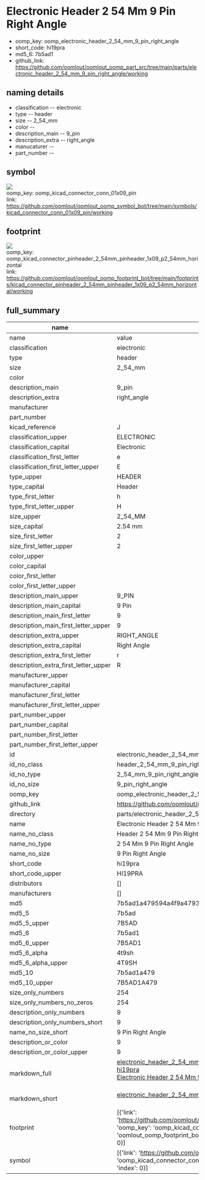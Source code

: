 # Electronic Header 2 54 Mm 9 Pin Right Angle

  
* oomp_key: oomp_electronic_header_2_54_mm_9_pin_right_angle 
* short_code: hi19pra
* md5_6: 7b5ad1  
* github_link: https://github.com/oomlout/oomlout_oomp_part_src/tree/main/parts/electronic_header_2_54_mm_9_pin_right_angle/working  
## naming details
* classification -- electronic
* type -- header
* size -- 2_54_mm
* color -- 
* description_main -- 9_pin
* description_extra -- right_angle
* manucaturer -- 
* part_number -- 



## symbol

![](symbol/{index}/working/working_600.png)  
oomp_key: oomp_kicad_connector_conn_01x09_pin  
link: https://github.com/oomlout/oomlout_oomp_symbol_bot/tree/main/symbols/kicad_connector_conn_01x09_pin/working  

## footprint

![](footprint/{index}/working/working_600.png)  
oomp_key: oomp_kicad_connector_pinheader_2_54mm_pinheader_1x09_p2_54mm_horizontal  
link: https://github.com/oomlout/oomlout_oomp_footprint_bot/tree/main/footprints/kicad_connector_pinheader_2_54mm_pinheader_1x09_p2_54mm_horizontal/working  

## full_summary
| name | value | 
| --- | --- | 
| name | value | 
| classification | electronic | 
| type | header | 
| size | 2_54_mm | 
| color |  | 
| description_main | 9_pin | 
| description_extra | right_angle | 
| manufacturer |  | 
| part_number |  | 
| kicad_reference | J | 
| classification_upper | ELECTRONIC | 
| classification_capital | Electronic | 
| classification_first_letter | e | 
| classification_first_letter_upper | E | 
| type_upper | HEADER | 
| type_capital | Header | 
| type_first_letter | h | 
| type_first_letter_upper | H | 
| size_upper | 2_54_MM | 
| size_capital | 2.54 mm | 
| size_first_letter | 2 | 
| size_first_letter_upper | 2 | 
| color_upper |  | 
| color_capital |  | 
| color_first_letter |  | 
| color_first_letter_upper |  | 
| description_main_upper | 9_PIN | 
| description_main_capital | 9 Pin | 
| description_main_first_letter | 9 | 
| description_main_first_letter_upper | 9 | 
| description_extra_upper | RIGHT_ANGLE | 
| description_extra_capital | Right Angle | 
| description_extra_first_letter | r | 
| description_extra_first_letter_upper | R | 
| manufacturer_upper |  | 
| manufacturer_capital |  | 
| manufacturer_first_letter |  | 
| manufacturer_first_letter_upper |  | 
| part_number_upper |  | 
| part_number_capital |  | 
| part_number_first_letter |  | 
| part_number_first_letter_upper |  | 
| id | electronic_header_2_54_mm_9_pin_right_angle | 
| id_no_class | header_2_54_mm_9_pin_right_angle | 
| id_no_type | 2_54_mm_9_pin_right_angle | 
| id_no_size | 9_pin_right_angle | 
| oomp_key | oomp_electronic_header_2_54_mm_9_pin_right_angle | 
| github_link | https://github.com/oomlout/oomlout_oomp_part_src/tree/main/parts/electronic_header_2_54_mm_9_pin_right_angle/working | 
| directory | parts/electronic_header_2_54_mm_9_pin_right_angle | 
| name | Electronic Header 2 54 Mm 9 Pin Right Angle | 
| name_no_class | Header 2 54 Mm 9 Pin Right Angle | 
| name_no_type | 2 54 Mm 9 Pin Right Angle | 
| name_no_size | 9 Pin Right Angle | 
| short_code | hi19pra | 
| short_code_upper | HI19PRA | 
| distributors | [] | 
| manufacturers | [] | 
| md5 | 7b5ad1a479594a4f9a4793589a40153e | 
| md5_5 | 7b5ad | 
| md5_5_upper | 7B5AD | 
| md5_6 | 7b5ad1 | 
| md5_6_upper | 7B5AD1 | 
| md5_6_alpha | 4t9sh | 
| md5_6_alpha_upper | 4T9SH | 
| md5_10 | 7b5ad1a479 | 
| md5_10_upper | 7B5AD1A479 | 
| size_only_numbers | 254 | 
| size_only_numbers_no_zeros | 254 | 
| description_only_numbers | 9 | 
| description_only_numbers_short | 9 | 
| name_no_size_short | 9 Pin Right Angle | 
| description_or_color | 9 | 
| description_or_color_upper | 9 | 
| markdown_full | [electronic_header_2_54_mm_9_pin_right_angle](https://github.com/oomlout/oomlout_oomp_part_src/tree/main/parts/electronic_header_2_54_mm_9_pin_right_angle/working)<br>[hi19pra](https://github.com/oomlout/oomlout_oomp_part_src/tree/main/parts/electronic_header_2_54_mm_9_pin_right_angle/working)<br>[Electronic Header 2 54 Mm 9 Pin Right Angle](https://github.com/oomlout/oomlout_oomp_part_src/tree/main/parts/electronic_header_2_54_mm_9_pin_right_angle/working)<br><br> | 
| markdown_short | [electronic_header_2_54_mm_9_pin_right_angle](https://github.com/oomlout/oomlout_oomp_part_src/tree/main/parts/electronic_header_2_54_mm_9_pin_right_angle/working)<br><br> | 
| footprint | [{'link': 'https://github.com/oomlout/oomlout_oomp_footprint_bot/tree/main/foootprntss/kicad_connector_pinheader_2_54mm_pinheader_1x09_p2_54mm_horizontal', 'oomp_key': 'oomp_kicad_connector_pinheader_2_54mm_pinheader_1x09_p2_54mm_horizontal', 'directory': 'oomlout_oomp_footprint_bot/footprints/kicad_connector_pinheader_2_54mm_pinheader_1x09_p2_54mm_horizontal//working/working.kicad_mod', 'index': 0}] | 
| symbol | [{'link': 'https://github.com/oomlout/oomlout_oomp_symbol_bot/tree/main/symbols/kicad_connector_conn_01x09_pin', 'oomp_key': 'oomp_kicad_connector_conn_01x09_pin', 'directory': 'oomlout_oomp_symbol_bot/symbols/kicad_connector_conn_01x09_pin//working/working.kicad_sym', 'index': 0}] | 
